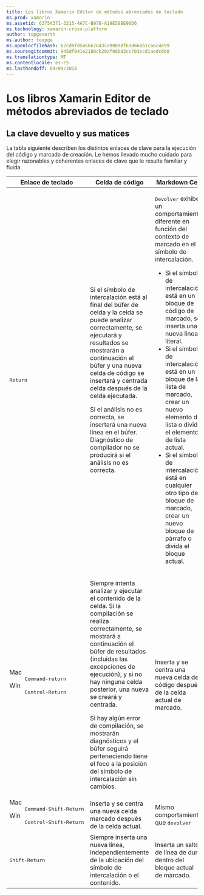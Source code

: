 ```yaml
---
title: Los libros Xamarin Editor de métodos abreviados de teclado
ms.prod: xamarin
ms.assetid: 6375A371-3215-4A7C-B97B-A19E58BE96D6
ms.technology: xamarin-cross-platform
author: topgenorth
ms.author: toopge
ms.openlocfilehash: 62cd8fd546667643ca90098f63866ab1ca6c4e99
ms.sourcegitcommit: 945df041e2180cb20af08b83cc703ecd1aedc6b0
ms.translationtype: MT
ms.contentlocale: es-ES
ms.lasthandoff: 04/04/2018
---
```

# <a name="xamarin-workbooks-editor-keyboard-shortcuts"></a>Los libros Xamarin Editor de métodos abreviados de teclado

## <a name="the-return-key-and-its-nuances"></a>La clave devuelto y sus matices

La tabla siguiente describen los distintos enlaces de clave para la ejecución del código y marcado de creación. Le hemos llevado mucho cuidado para elegir razonables y coherentes enlaces de clave que le resulte familiar y fluida.

|Enlace de teclado|Celda de código|Markdown Cell|
|--- |--- |--- |
|<kbd>Return</kbd>|<p>Si el símbolo de intercalación está al final del búfer de celda y la celda se puede analizar correctamente, se ejecutará y resultados se mostrarán a continuación el búfer y una nueva celda de código se insertará y centrada celda después de la celda ejecutada.</p><p>Si el análisis no es correcta, se insertará una nueva línea en el búfer. Diagnóstico de compilador no se producirá si el análisis no es correcta.</p>|<p><kbd>Devolver</kbd> exhibe un comportamiento diferente en función del contexto de marcado en el símbolo de intercalación.</p><ul><li>Si el símbolo de intercalación está en un bloque de código de marcado, se inserta una nueva línea literal.</li><li>Si el símbolo de intercalación está en un bloque de la lista de marcado, crear un nuevo elemento de lista o divida el elemento de lista actual.</li><li>Si el símbolo de intercalación está en cualquier otro tipo de bloque de marcado, crear un nuevo bloque de párrafo o divida el bloque actual.</li></ul>|
|<dl><dt>Mac</dt><dd><kbd>Command‑return</kbd></dd><dt>Win</dt><dd><kbd>Control‑Return</kbd></dd></dl>|<p>Siempre intenta analizar y ejecutar el contenido de la celda. Si la compilación se realiza correctamente, se mostrará a continuación el búfer de resultados (incluidas las excepciones de ejecución), y si no hay ninguna celda posterior, una nueva se creará y centrada.</p><p>Si hay algún error de compilación, se mostrarán diagnósticos y el búfer seguirá perteneciendo tiene el foco a la posición del símbolo de intercalación sin cambios.</p>|Inserta y se centra una nueva celda de código después de la celda actual de marcado.|
|<dl><dt>Mac</dt><dd><kbd>Command‑Shift‑Return</kbd><dd><dt>Win</dt><dd><kbd>Control‑Shift‑Return</kbd></dd></dl>|Inserta y se centra una nueva celda marcado después de la celda actual.|Mismo comportamiento que <kbd>devolver</kbd>|
|<kbd>Shift‑Return</kbd>|Siempre inserta una nueva línea, independientemente de la ubicación del símbolo de intercalación o el contenido.|Inserta un salto de línea de duro dentro del bloque actual de marcado.|
